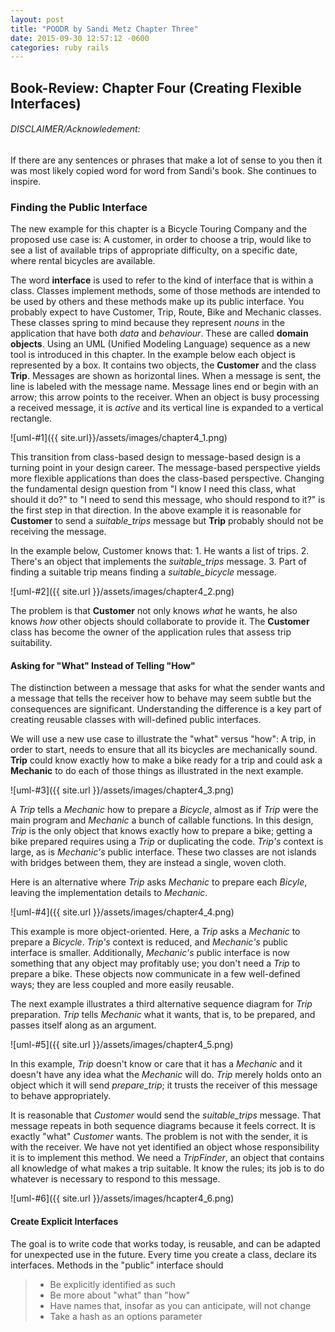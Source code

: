 ```yaml
---
layout: post
title: "POODR by Sandi Metz Chapter Three"
date: 2015-09-30 12:57:12 -0600
categories: ruby rails
---
```


## Book-Review: Chapter Four (Creating Flexible Interfaces)

###### DISCLAIMER/Acknowledement:

If there are any sentences or phrases that make a lot of sense to you then it was
most likely copied word for word from Sandi's book. She continues to inspire.

### Finding the Public Interface

The new example for this chapter is a Bicycle Touring Company and the proposed use case is: A customer, in order to choose a trip, would like to see a list of available trips of appropriate difficulty, on a specific date, where rental bicycles are available.

The word **interface** is used to refer to the kind of interface that is within a class. Classes implement methods, some of those methods are intended to be used by others and these methods make up its public interface. You probably expect to have Customer, Trip, Route, Bike and Mechanic classes. These classes spring to mind because they represent *nouns* in the application that have both *data* and *behaviour*. These are called **domain objects**. Using an UML (Unified Modeling Language) sequence as a new tool is introduced in this chapter. In the example below each object is represented by a box. It contains two objects, the **Customer** and the class **Trip**. Messages are shown as horizontal lines. When a message is sent, the line is labeled with the message name. Message lines end or begin with an arrow; this arrow points to the receiver. When an object is busy processing a received message, it is *active* and its vertical line is expanded to a vertical rectangle.

![uml-#1]({{ site.url}}/assets/images/chapter4_1.png)

This transition from class-based design to message-based design is a turning point in your design career. The message-based perspective yields more flexible applications than does the class-based perspective. Changing the fundamental design question from "I know I need this class, what should it do?" to "I need to send this message, who should respond to it?" is the first step in that direction. In the above example it is reasonable for **Customer** to send a *suitable_trips* message but **Trip** probably should not be receiving the message.

In the example below, Customer knows that: 1. He wants a list of trips. 2. There's an object that implements the *suitable_trips* message. 3. Part of finding a suitable trip means finding a *suitable_bicycle* message.

![uml-#2]({{ site.url }}/assets/images/chapter4_2.png)

The problem is that **Customer** not only knows *what* he wants, he also knows *how* other objects should collaborate to provide it. The **Customer** class has become the owner of the application rules that assess trip suitability.

#### Asking for "What" Instead of Telling "How" ####

The distinction between a message that asks for what the sender wants and a message that tells the receiver how to behave may seem subtle but the consequences are significant. Understanding the difference is a key part of creating reusable classes with will-defined public interfaces.

We will use a new use case to illustrate the "what" versus "how": A trip, in order to start, needs to ensure that all its bicycles are mechanically sound. **Trip** could know exactly how to make a bike ready for a trip and could ask a **Mechanic** to do each of those things as illustrated in the next example.

![uml-#3]({{ site.url }}/assets/images/chapter4_3.png)

A *Trip* tells a *Mechanic* how to prepare a *Bicycle*, almost as if *Trip* were the main program and *Mechanic* a bunch of callable functions. In this design, *Trip* is the only object that knows exactly how to prepare a bike; getting a bike prepared requires using a *Trip* or duplicating the code. *Trip's* context is large, as is *Mechanic's* public interface. These two classes are not islands with bridges between them, they are instead a single, woven cloth.

Here is an alternative where *Trip* asks *Mechanic* to prepare each *Bicyle*, leaving the implementation details to *Mechanic*.

![uml-#4]({{ site.url }}/assets/images/chapter4_4.png)

This example is more object-oriented. Here, a *Trip* asks a *Mechanic* to prepare a *Bicycle*. *Trip's* context is reduced, and *Mechanic's* public interface is smaller. Additionally, *Mechanic's* public interface is now something that any object may profitably use; you don't need a *Trip* to prepare a bike. These objects now communicate in a few well-defined ways; they are less coupled and more easily reusable.

The next example illustrates a third alternative sequence diagram for *Trip* preparation. *Trip* tells *Mechanic* what it wants, that is, to be prepared, and passes itself along as an argument.

![uml-#5]({{ site.url }}/assets/images/chapter4_5.png)

In this example, *Trip* doesn't know or care that it has a *Mechanic* and it doesn't have any idea what the *Mechanic* will do. *Trip* merely holds onto an object which it will send *prepare_trip*; it trusts the receiver of this message to behave appropriately.

It is reasonable that *Customer* would send the *suitable_trips* message. That message repeats in both sequence diagrams because it feels correct. It is exactly "what" *Customer* wants. The problem is not with the sender, it is with the receiver. We have not yet identified an object whose responsibility it is to implement this method. We need a *TripFinder*, an object that contains all knowledge of what makes a trip suitable. It know the rules; its job is to do whatever is necessary to respond to this message.

![uml-#6]({{ site.url }}/assets/images/hcapter4_6.png)

#### Create Explicit Interfaces

The goal is to write code that works today, is reusable, and can be adapted for unexpected use in the future. Every time you create a class, declare its interfaces. Methods in the "public" interface should

  >  - Be explicitly identified as such
  >  - Be more about "what" than "how"
  >  - Have names that, insofar as you can anticipate, will not change
  >  - Take a hash as an options parameter
  

